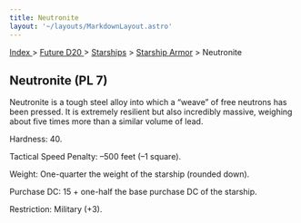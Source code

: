 ```yaml
---
title: Neutronite
layout: '~/layouts/MarkdownLayout.astro'
---
```


[ Index ](/) > [ Future D20 ](/future.d20.srd) > [Starships](/future.d20.srd/starships) > [Starship Armor](/future.d20.srd/starships/starship) > Neutronite

## Neutronite (PL 7)

Neutronite is a tough steel alloy into which a “weave” of free neutrons has
been pressed. It is extremely resilient but also incredibly massive, weighing
about five times more than a similar volume of lead.

Hardness: 40.

Tactical Speed Penalty: –500 feet (–1 square).

Weight: One-quarter the weight of the starship (rounded down).

Purchase DC: 15 + one-half the base purchase DC of the starship.

Restriction: Military (+3).

